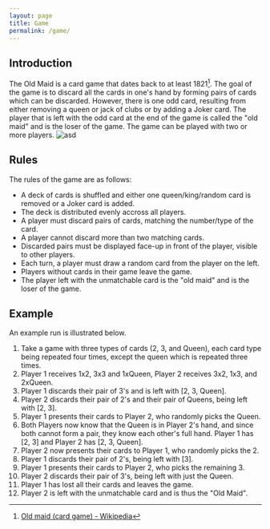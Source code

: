 ```yaml
---
layout: page
title: Game
permalink: /game/
---
```


## Introduction
The Old Maid is a card game that dates back to at least 1821[^1]. The goal of the game is to discard all the cards in one's hand by forming pairs of cards which can be discarded. However, there is one odd card, resulting from either removing a queen or jack of clubs or by adding a Joker card. The player that is left with the odd card at the end of the game is called the "old maid" and is the loser of the game. The game can be played with two or more players. 
![asd](/assets/img/cards.jpg)

## Rules

The rules of the game are as follows:
- A deck of cards is shuffled and either one queen/king/random card is removed or a Joker card is added.
- The deck is distributed evenly accross all players.
- A player must discard pairs of cards, matching the number/type of the card.
- A player cannot discard more than two matching cards.
- Discarded pairs must be displayed face-up in front of the player, visible to other players.
- Each turn, a player must draw a random card from the player on the left.
- Players without cards in their game leave the game.
- The player left with the unmatchable card is the "old maid" and is the loser of the game.

## Example
An example run is illustrated below.
1. Take a game with three types of cards (2, 3, and Queen), each card type being repeated four times, except the queen which is repeated three times.
2. Player 1 receives 1x2, 3x3 and 1xQueen, Player 2 receives 3x2, 1x3, and 2xQueen.
3. Player 1 discards their pair of 3's and is left with [2, 3, Queen].
4. Player 2 discards their pair of 2's and their pair of Queens, being left with [2, 3].
5. Player 1 presents their cards to Player 2, who randomly picks the Queen.
6. Both Players now know that the Queen is in Player 2's hand, and since both cannot form a pair, they know each other's full hand. Player 1 has [2, 3] and Player 2 has [2, 3, Queen].
7. Player 2 now presents their cards to Player 1, who randomly picks the 2.
8. Player 1 discards their pair of 2's, being left with [3].
9. Player 1 presents their cards to Player 2, who picks the remaining 3.
10. Player 2 discards their pair of 3's, being left with just the Queen. 
11. Player 1 has lost all their cards and leaves the game.
12. Player 2 is left with the unmatchable card and is thus the "Old Maid".


[^1]: [Old maid (card game) - Wikipedia](https://en.wikipedia.org/wiki/Old_maid_(card_game))